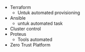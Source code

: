 
- Terraform
  - Untuk automated provisioning
- Ansible
  - untuk automated task
- Cluster control
- Proteus
  - Tools automated
- Zero Trust Platform

